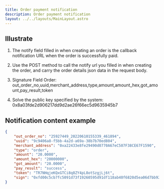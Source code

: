 ```yaml
---
title: Order payment notification
description: Order payment notification
layout: ../../layouts/MainLayout.astro
---
```


## Illustrate

1. The notify field filled in when creating an order is the callback notification URL when the order is successfully paid.

2. Use the POST method to call the notify url you filled in when creating the order, and carry the order details json data in the request body.
  
3. Signature Field Order: out_order_no,uuid,merchant_address,type,amount,amount_hex,got_amount,pay_result,token

4. Solve the public key specified by the system: 0x8a03fde2d906217dd9d2ae26f66ec5d9635945b7

## Notification content example

```json
{
	"out_order_no": "25927449_20220610155339_461894",
	"uuid": "9c9406a8-f5bb-4a2d-a69a-38b7b70ed804",
	"merchant_address": "0xa22433e8fe29490d0770A67eC507F38CE67F1590",
	"type": "order",
	"amount": "20.0000",
	"amount_hex": "20000000",
	"got_amount": "20.0000",
	"pay_result": "success",
	"token": "TR7NHqjeKQxGTCi8q8ZY4pL8otSzgjLj6t",
	"sign": "0xfd00c5cb7fc5091d73f19260595d91df118ab40f6820d5ea06d7bb92c50ce39a18d87affd77c73110ff62a16721d75836d1b2888c4df50f4b9b0a97d1b7eac561b"
}
```
